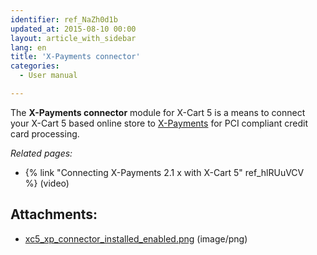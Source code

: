 ```yaml
---
identifier: ref_NaZh0d1b
updated_at: 2015-08-10 00:00
layout: article_with_sidebar
lang: en
title: 'X-Payments connector'
categories:
  - User manual

---
```



The **X-Payments connector** module for X-Cart 5 is a means to connect your X-Cart 5 based online store to [X-Payments](http://www.x-payments.com/help1/Main_Page) for PCI compliant credit card processing. 

_Related pages:_

*   {% link "Connecting X-Payments 2.1 x with X-Cart 5" ref_hlRUuVCV %} (video)

## Attachments:

* [xc5_xp_connector_installed_enabled.png]({{site.baseurl}}/attachments/8750401/8719140.png) (image/png)